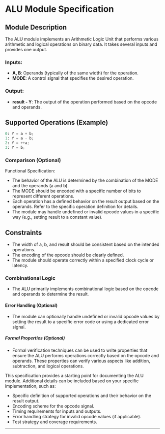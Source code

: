 # ALU Module Specification

## Module Description

The ALU module implements an Arithmetic Logic Unit that performs various arithmetic and logical operations on binary data. It takes several inputs and provides one output.

### Inputs:
- **A, B**: Operands (typically of the same width) for the operation.
- **MODE**: A control signal that specifies the desired operation.

### Output:
- **result - Y**: The output of the operation performed based on the opcode and operands.

## Supported Operations (Example)

```python
0: Y = a + b;
1: Y = a - b;
2: Y = ++a;
3: Y = b;
```

### Comparison (Optional)

Functional Specification:

- The behavior of the ALU is determined by the combination of the MODE and the operands (a and b).
- The MODE should be encoded with a specific number of bits to represent different operations.
- Each operation has a defined behavior on the result output based on the operands. Refer to the specific operation definition for details.
- The module may handle undefined or invalid opcode values in a specific way (e.g., setting result to a constant value).

## Constraints

- The width of a, b, and result should be consistent based on the intended operations.
- The encoding of the opcode should be clearly defined.
- The module should operate correctly within a specified clock cycle or latency.

### Combinational Logic

- The ALU primarily implements combinational logic based on the opcode and operands to determine the result.

#### Error Handling (Optional)

- The module can optionally handle undefined or invalid opcode values by setting the result to a specific error code or using a dedicated error signal.

##### Formal Properties (Optional)

- Formal verification techniques can be used to write properties that ensure the ALU performs operations correctly based on the opcode and operands. These properties can verify various aspects like addition, subtraction, and logical operations.

This specification provides a starting point for documenting the ALU module. Additional details can be included based on your specific implementation, such as:

- Specific definition of supported operations and their behavior on the result output.
- Encoding scheme for the opcode signal.
- Timing requirements for inputs and outputs.
- Error handling strategy for invalid opcode values (if applicable).
- Test strategy and coverage requirements.

---